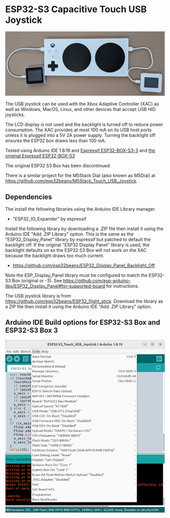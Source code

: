 # ESP32-S3 Capacitive Touch USB Joystick

![ESP32 S3 Box Touch Joystick](./images/xac_cap_touch_joysticks.jpg)

The USB joystick can be used with the Xbox Adaptive Controller (XAC) as well as
Windows, MacOS, Linux, and other devices that accept USB HID joysticks.

The LCD display is not used and the backlight is turned off to reduce power
consumption. The XAC provides at most 100 mA on its USB host ports unless it
is plugged into a 5V 2A power supply. Turning the backlight off ensures the
ESP32 box draws less than 100 mA.

Tested using Arduino IDE 1.8.19 and
[Espressif ESP32-BOX-S3-3](https://github.com/espressif/esp-box/blob/master/docs/hardware_overview/esp32_s3_box_3/hardware_overview_for_box_3.md)
and
[the original Espressif ESP32-BOX-S3](https://github.com/espressif/esp-box/blob/master/docs/hardware_overview/esp32_s3_box/hardware_overview_for_box.md)

The original ESP32 S3 Box has been discontinued.

There is a similar project for the M5Stack Dial (also known as M5Dial) at
https://github.com/esp32beans/M5Stack_Touch_USB_Joystick.

## Dependencies

The install the following libraries using the Arduino IDE Library manager.

* "ESP32_IO_Expander" by espressif

Install the following library by downloading a .ZIP file then install it using
the Arduino IDE "Add .ZIP Library" option. This is the same as the
"ESP32_Display_Panel" library by espressif but patched to default the backlight
off. If the original "ESP32 Display Panel" library is used, the backlight
defaults on so the ESP32 S3 Box will not work on the XAC because the backlight
draws too much current.

* https://github.com/esp32beans/ESP32_Display_Panel_Backlight_Off

Note the ESP_Display_Panel library must be configured to match the ESP32-S3 Box
(original or -3). See https://github.com/esp-arduino-libs/ESP32_Display_Panel#for-supported-board
for instructions.

The USB joystick library is from https://github.com/esp32beans/ESP32_flight_stick.
Download the library as a ZIP file then install it using the Arduino IDE "Add .ZIP Library" option.

## Arduino IDE Build options for ESP32-S3 Box and ESP32-S3 Box 3

![Arduino IDE 1.8.19 build options](./images/esp_box_build_options.jpg)
